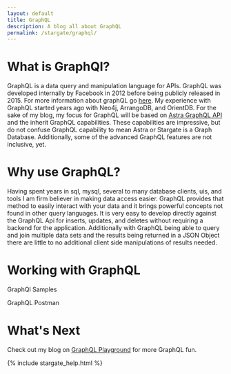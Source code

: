 ```yaml
---
layout: default
title: GraphQL
description: A blog all about GraphQL
permalink: /stargate/graphql/
---
```


# What is GraphQl?

GraphQL is a data query and manipulation language for APIs. GraphQL was developed internally by Facebook in 2012 before being publicly released in 2015. For more information about graphQL go [here](https://graphql.org/).  My experience with GraphQL started years ago with Neo4j, ArrangoDB, and OrientDB.  For the sake of my blog, my focus for GraphQL will be based on [Astra GraphQL API](https://docs.astra.datastax.com/docs/using-the-astra-graphql-api) and the inherit GraphQL capabilities.   These capabilities are impressive, but do not confuse GraphQL capability to mean Astra or Stargate is a Graph Database.  Additionally, some of the advanced GraphQL features are not inclusive, yet. 

# Why use GraphQL?

Having spent years in sql, mysql, several to many database clients, uis, and tools I am firm believer in making data access easier.  GraphQL provides that method to easily interact with your data and it brings powerful concepts not found in other query languages.  It is very easy to develop directly against the GraphQL Api for inserts, updates, and deletes without requiring a backend for the application.   Additionally with GraphQL being able to query and join multiple data sets and the results being returned in a JSON Object there are little to no additional client side manipulations of results needed.

# Working with GraphQL

GraphQl Samples 

GraphQL Postman

# What's Next

Check out my blog on [GraphQL Playground](/stargate/graphql/playground/) for more GraphQL fun.

{% include stargate_help.html %}